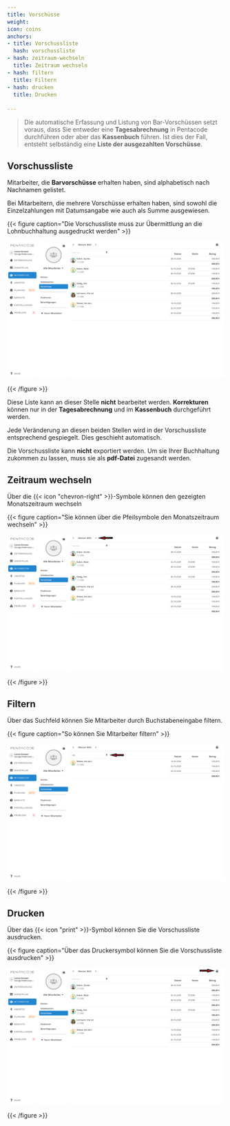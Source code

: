 ```yaml
---
title: Vorschüsse
weight: 
icon: coins
anchors:
- title: Vorschussliste
  hash: vorschussliste
- hash: zeitraum-wechseln
  title: Zeitraum wechseln
- hash: filtern
  title: Filtern
- hash: drucken
  title: Drucken

---
```

> Die automatische Erfassung und Listung von Bar-Vorschüssen setzt voraus, dass Sie entweder eine **Tagesabrechnung** in Pentacode durchführen oder aber das **Kassenbuch** führen. Ist dies der Fall, entsteht selbständig eine **Liste der ausgezahlten Vorschüsse**.

## Vorschussliste

Mitarbeiter, die **Barvorschüsse** erhalten haben, sind alphabetisch nach Nachnamen gelistet.

Bei Mitarbeitern, die mehrere Vorschüsse erhalten haben, sind sowohl die Einzelzahlungen mit Datumsangabe wie auch als Summe ausgewiesen.

{{< figure caption="Die Vorschussliste muss zur Übermittlung an die Lohnbuchhaltung ausgedruckt werden" >}}

![](/uploads/vorschusse3.png)

{{< /figure >}}

Diese Liste kann an dieser Stelle **nicht** bearbeitet werden. **Korrekturen** können nur in der **Tagesabrechnung** und im **Kassenbuch** durchgeführt werden.

Jede Veränderung an diesen beiden Stellen wird in der Vorschussliste entsprechend gespiegelt. Dies geschieht automatisch.

Die Vorschussliste kann **nicht** exportiert werden. Um sie Ihrer Buchhaltung zukommen zu lassen, muss sie als **pdf-Datei** zugesandt werden.

## Zeitraum wechseln

Über die {{< icon "chevron-right" >}}-Symbole können den gezeigten Monatszeitraum wechseln

{{< figure caption="Sie können über die Pfeilsymbole den Monatszeitraum wechseln" >}}

![](/uploads/vorschusse-zeitraum-wechseln.png)

{{< /figure >}}

## Filtern

Über das Suchfeld können Sie Mitarbeiter durch Buchstabeneingabe filtern.

{{< figure caption="So können Sie Mitarbeiter filtern" >}}

![](/uploads/vorschusse-filtern.png)

{{< /figure >}}

## Drucken

Über das {{< icon "print" >}}-Symbol können Sie die Vorschussliste ausdrucken.

{{< figure caption="Über das Druckersymbol können Sie die Vorschussliste ausdrucken" >}}

![](/uploads/vorschusse-drucken.png)

{{< /figure >}}